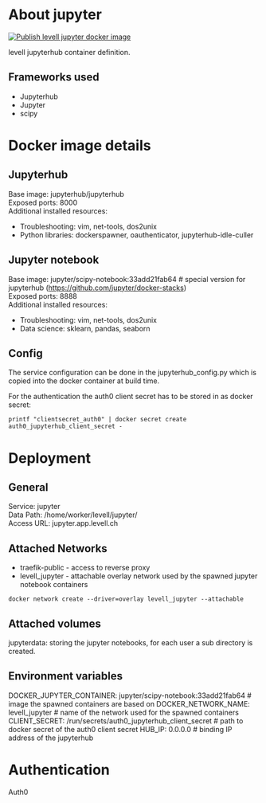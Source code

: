 # About jupyter   
[![Publish levell jupyter docker image](https://github.com/jimmylevell/Jupyter/actions/workflows/action.yml/badge.svg?branch=master)](https://github.com/jimmylevell/Jupyter/actions/workflows/action.yml)  

levell jupyterhub container definition.    

## Frameworks used
- Jupyterhub
- Jupyter  
- scipy  

# Docker image details 
## Jupyterhub
Base image: jupyterhub/jupyterhub  
Exposed ports: 8000  
Additional installed resources:  
- Troubleshooting: vim, net-tools, dos2unix  
- Python libraries: dockerspawner, oauthenticator, jupyterhub-idle-culler

## Jupyter notebook
Base image: jupyter/scipy-notebook:33add21fab64         # special version for jupyterhub (https://github.com/jupyter/docker-stacks)  
Exposed ports: 8888  
Additional installed resources:  
- Troubleshooting: vim, net-tools, dos2unix  
- Data science: sklearn, pandas, seaborn

## Config
The service configuration can be done in the jupyterhub_config.py which is copied into the docker container at build time.  

For the authentication the auth0 client secret has to be stored in as docker secret:  
```
printf "clientsecret_auth0" | docker secret create auth0_jupyterhub_client_secret -
```

# Deployment
## General
Service: jupyter  
Data Path: /home/worker/levell/jupyter/  
Access URL: jupyter.app.levell.ch  

## Attached Networks
- traefik-public - access to reverse proxy
- levell_jupyter - attachable overlay network used by the spawned jupyter notebook containers

```
docker network create --driver=overlay levell_jupyter --attachable
```

## Attached volumes
jupyterdata: storing the jupyter notebooks, for each user a sub directory is created.  

## Environment variables 
DOCKER_JUPYTER_CONTAINER: jupyter/scipy-notebook:33add21fab64       # image the spawned containers are based on
DOCKER_NETWORK_NAME: levell_jupyter                                   # name of the network used for the spawned containers
CLIENT_SECRET: /run/secrets/auth0_jupyterhub_client_secret          # path to docker secret of the auth0 client secret
HUB_IP: 0.0.0.0             # binding IP address of the jupyterhub

# Authentication
Auth0
